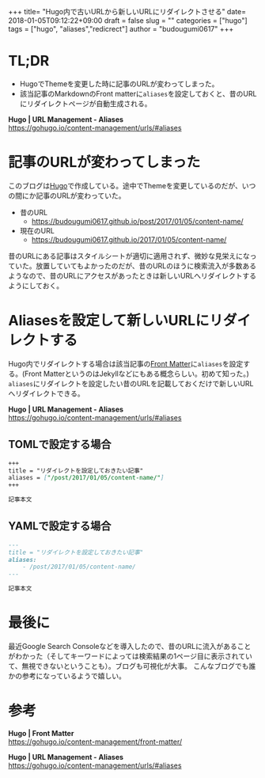+++
title= "Hugo内で古いURLから新しいURLにリダイレクトさせる"
date= 2018-01-05T09:12:22+09:00
draft = false
slug = ""
categories = ["hugo"]
tags = ["hugo", "aliases","redicrect"]
author = "budougumi0617"
+++

# TL;DR
- HugoでThemeを変更した時に記事のURLが変わってしまった。
- 該当記事のMarkdownのFront matterに`aliases`を設定しておくと、昔のURLにリダイレクトページが自動生成される。

**Hugo | URL Management - Aliases**  
https://gohugo.io/content-management/urls/#aliases

# 記事のURLが変わってしまった
このブログは[Hugo](https://gohugo.io/)で作成している。途中でThemeを変更しているのだが、いつの間にか記事のURLが変わっていた。

- 昔のURL
  - https://budougumi0617.github.io/post/2017/01/05/content-name/
- 現在のURL
  - https://budougumi0617.github.io/2017/01/05/content-name/


昔のURLにある記事はスタイルシートが適切に適用されず、微妙な見栄えになっていた。放置していてもよかったのだが、昔のURLのほうに検索流入が多数あるようなので、昔のURLにアクセスがあったときは新しいURLへリダイレクトするようにしておく。

# Aliasesを設定して新しいURLにリダイレクトする
Hugo内でリダイレクトする場合は該当記事の[Front Matter](https://gohugo.io/content-management/front-matter/)に`aliases`を設定する。(Front MatterというのはJekyllなどにもある概念らしい。初めて知った。)  
`aliases`にリダイレクトを設定したい昔のURLを記載しておくだけで新しいURLへリダイレクトできる。

**Hugo | URL Management - Aliases**  
https://gohugo.io/content-management/urls/#aliases

## TOMLで設定する場合
````content-name.md
+++
title = "リダイレクトを設定しておきたい記事"
aliases = ["/post/2017/01/05/content-name/"]
+++

記事本文
````

## YAMLで設定する場合
````content-name.md
---
title = "リダイレクトを設定しておきたい記事"
aliases:
    - /post/2017/01/05/content-name/
---

記事本文
````


# 最後に
最近Google Search Consoleなどを導入したので、昔のURLに流入があることがわかった（そしてキーワードによっては検索結果の1ページ目に表示されていて、無視できないということも）。ブログも可視化が大事。
こんなブログでも誰かの参考になっているようで嬉しい。

# 参考

**Hugo | Front Matter**  
https://gohugo.io/content-management/front-matter/


**Hugo | URL Management - Aliases**  
https://gohugo.io/content-management/urls/#aliases